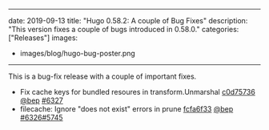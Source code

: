 
---
date: 2019-09-13
title: "Hugo 0.58.2: A couple of Bug Fixes"
description: "This version fixes a couple of bugs introduced in 0.58.0."
categories: ["Releases"]
images:
- images/blog/hugo-bug-poster.png

---

	

This is a bug-fix release with a couple of important fixes.

* Fix cache keys for bundled resoures in transform.Unmarshal [c0d75736](https://github.com/gohugoio/hugo/commit/c0d7573677e9726c14749ccd432dccb75e0d194d) [@bep](https://github.com/bep) [#6327](https://github.com/gohugoio/hugo/issues/6327)
* filecache: Ignore "does not exist" errors in prune [fcfa6f33](https://github.com/gohugoio/hugo/commit/fcfa6f33bbebc128a3f9bc3162173bc3780c5f50) [@bep](https://github.com/bep) [#6326](https://github.com/gohugoio/hugo/issues/6326)[#5745](https://github.com/gohugoio/hugo/issues/5745)



